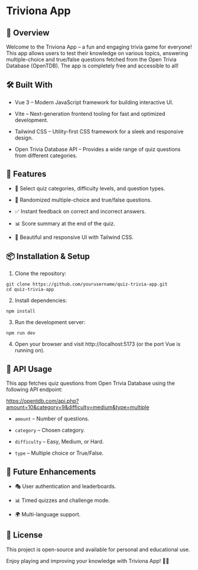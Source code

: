 # Triviona App


## 🚀 Overview
Welcome to the Triviona App – a fun and engaging trivia game for everyone! This app allows users to test their knowledge on various topics, answering multiple-choice and true/false questions fetched from the Open Trivia Database (OpenTDB). The app is completely free and accessible to all!

## 🛠️ Built With

- Vue 3 – Modern JavaScript framework for building interactive UI.

- Vite – Next-generation frontend tooling for fast and optimized development.  

- Tailwind CSS – Utility-first CSS framework for a sleek and responsive design.

- Open Trivia Database API – Provides a wide range of quiz questions from different categories.

## 🌟 Features

- 🎯 Select quiz categories, difficulty levels, and question types.

- 🔀 Randomized multiple-choice and true/false questions.

- ✅ Instant feedback on correct and incorrect answers.

- 📊 Score summary at the end of the quiz.

- 🎨 Beautiful and responsive UI with Tailwind CSS.

## 📦 Installation & Setup

1. Clone the repository:
````
git clone https://github.com/yourusername/quiz-trivia-app.git
cd quiz-trivia-app
````

2. Install dependencies:

```
npm install
````

3. Run the development server:
````
npm run dev
````

4. Open your browser and visit http://localhost:5173 (or the port Vue is running on).

## 🔗 API Usage

This app fetches quiz questions from Open Trivia Database using the following API endpoint:

https://opentdb.com/api.php?amount=10&category=9&difficulty=medium&type=multiple

- `amount` – Number of questions.

- `category` – Chosen category.

- `difficulty` – Easy, Medium, or Hard.

- `type` – Multiple choice or True/False.

## 📌 Future Enhancements

- 🎭 User authentication and leaderboards.

- 📊 Timed quizzes and challenge mode.

- 🌍 Multi-language support.

## 📜 License

This project is open-source and available for personal and educational use.

Enjoy playing and improving your knowledge with Triviona App! 🚀🎉